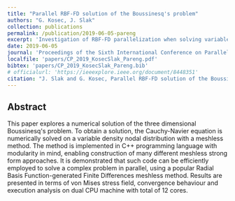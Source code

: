 ```yaml
---
title: "Parallel RBF-FD solution of the Boussinesq's problem"
authors: "G. Kosec, J. Slak"
collection: publications
permalink: /publication/2019-06-05-pareng
excerpt: 'Investigation of RBF-FD parallelization when solving variable density discretization 3D problem.'
date: 2019-06-05
journal: 'Proceedings of the Sixth International Conference on Parallel, Distributed, GPU and Cloud Computing for Engineering, June 5–6, 2019, Pécs, Hungary'
localfile: 'papers/CP_2019_KosecSlak_Pareng.pdf'
bibtex: 'papers/CP_2019_KosecSlak_Pareng.bib'
# officialurl: 'https://ieeexplore.ieee.org/document/8448351'
citation: "J. Slak and G. Kosec, Parallel RBF-FD solution of the Boussinesq's problem, in: Proceedings of the Sixth International Conference on Parallel, Distributed, GPU and Cloud Computing for Engineering, June 5–6, 2019, Pécs, Hungary. Stirlingshire: Civil-Comp Press, 2019."
---
```


## Abstract

This paper explores a numerical solution of the three dimensional Boussinesq's
problem. To obtain a solution, the Cauchy-Navier equation is numerically solved
on a variable density nodal distribution with a meshless method. The method is
implemented in C++ programming language with modularity in mind, enabling
construction of many different meshless strong form approaches. It is
demonstrated that such code can be efficiently employed to solve a complex
problem in parallel, using a popular Radial Basis Function-generated Finite
Differences meshless method. Results are presented in terms of von Mises stress
field, convergence behaviour and execution analysis on dual CPU machine with
total of 12 cores.

